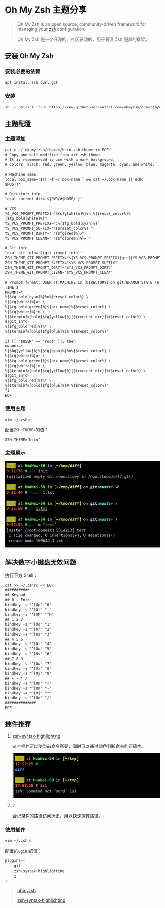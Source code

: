 # Oh My Zsh 主题分享

> Oh My Zsh is an open source, community-driven framework for managing your [zsh](https://www.zsh.org/) configuration.
>
> Oh My Zsh 是一个开源的、社区驱动的，用于管理 Zsh 配置的框架。

## 安装 Oh My Zsh

### 安装必要的依赖

```bash
apt install zsh curl git
```

### 安装

```bash
sh -c "$(curl -fsSL https://raw.githubusercontent.com/ohmyzsh/ohmyzsh/master/tools/install.sh)"
```

## 主题配置

### 主题添加

```shell
cat > ~/.oh-my-zsh/themes/hsin.zsh-theme << EOF
# Copy and self modified from xxf.zsh-theme.
# It is recommended to use with a dark background.
# Colors: black, red, green, yellow, blue, magenta, cyan, and white.

# Machine name.
local box_name='$([ -f ~/.box-name ] && cat ~/.box-name || echo $HOST)'

# Directory info.
local current_dir='${PWD/#$HOME/~}'

# VCS
YS_VCS_PROMPT_PREFIX1="%{$fg[white]%}on %{$reset_color%}%{$fg_bold[white]%}"
YS_VCS_PROMPT_PREFIX2=":%{$fg_bold[cyan]%}"
YS_VCS_PROMPT_SUFFIX="%{$reset_color%} "
YS_VCS_PROMPT_DIRTY=" %{$fg[red]%}✗"
YS_VCS_PROMPT_CLEAN=" %{$fg[green]%}✔ "

# Git info.
local git_info='$(git_prompt_info)'
ZSH_THEME_GIT_PROMPT_PREFIX="${YS_VCS_PROMPT_PREFIX1}git${YS_VCS_PROMPT_PREFIX2}"
ZSH_THEME_GIT_PROMPT_SUFFIX="$YS_VCS_PROMPT_SUFFIX"
ZSH_THEME_GIT_PROMPT_DIRTY="$YS_VCS_PROMPT_DIRTY"
ZSH_THEME_GIT_PROMPT_CLEAN="$YS_VCS_PROMPT_CLEAN"

# Prompt format: USER at MACHINE in [DIRECTORY] on git:BRANCH STATE \n TIME $
PROMPT="
%{$fg_bold[cyan]%}%n%{$reset_color%} \
%{$fg[white]%}at \
%{$fg_bold[green]%}${box_name}%{$reset_color%} \
%{$fg[white]%}in \
%{$terminfo[bold]$fg[yellow]%}[${current_dir}]%{$reset_color%} \
${git_info}
%{$fg_bold[red]%}%* \
%{$terminfo[bold]$fg[blue]%}$ %{$reset_color%}"

if [[ "$USER" == "root" ]]; then
PROMPT="
%{$bg[yellow]%}%{$fg[cyan]%}%n%{$reset_color%} \
%{$fg[white]%}at \
%{$fg_bold[green]%}${box_name}%{$reset_color%} \
%{$fg[white]%}in \
%{$terminfo[bold]$fg[yellow]%}[${current_dir}]%{$reset_color%} \
${git_info}
%{$fg_bold[red]%}%* \
%{$terminfo[bold]$fg[blue]%}# %{$reset_color%}"
fi
EOF
```

### 使用主题

```bash
vim ~/.zshrc
```

配置`ZSH_THEME=`的值：

```shell
ZSH_THEME="hsin"
```

### 主题展示

![image-20200313093322356](image-20200313093322356.png)

## 解决数字小键盘无效问题

执行下方 Shell：

```shell
cat >> ~/.zshrc << EOF
###########
## Keypad
## 0 . Enter
bindkey -s "^[Op" "0"
bindkey -s "^[Ol" "."
bindkey -s "^[OM" "^M"
## 1 2 3
bindkey -s "^[Oq" "1"
bindkey -s "^[Or" "2"
bindkey -s "^[Os" "3"
## 4 5 6
bindkey -s "^[Ot" "4"
bindkey -s "^[Ou" "5"
bindkey -s "^[Ov" "6"
## 7 8 9
bindkey -s "^[Ow" "7"
bindkey -s "^[Ox" "8"
bindkey -s "^[Oy" "9"
## + - * /
bindkey -s "^[Ok" "+"
bindkey -s "^[Om" "-"
bindkey -s "^[Oj" "*"
bindkey -s "^[Oo" "/"
##############
EOF
```

## 插件推荐

1. [zsh-syntax-highlighting](https://github.com/zsh-users/zsh-syntax-highlighting)

   这个插件可以使当前命令高亮，同时可以通过颜色判断命令的正确性。

   ![image-20200312175740762](image-20200312175740762.png)

2. z

   会记录你的路径访问历史，用以快速跳转路径。

### 使用插件

```bash
vim ~/.zshrc
```

配置`plugins`的值：

```bash
plugins=(
    git
    zsh-syntax-highlighting
    z
)
```

> [ohmyzsh](https://github.com/ohmyzsh/ohmyzsh)
>
> [zsh-syntax-highlighting](https://github.com/zsh-users/zsh-syntax-highlighting)
